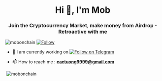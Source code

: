 <h1 align="center">Hi 👋, I'm Mob</h1>
<h3 align="center">Join the Cryptocurrency Market, make money from Airdrop - Retroactive with me</h3>

<p align="left"> <img src="https://komarev.com/ghpvc/?username=mobonchain&label=Profile%20views&color=0e75b6&style=flat" alt="mobonchain" /> <a href="https://github.com/mobonchain"> <img src="https://img.shields.io/github/followers/mobonchain?label=Follow&style=social" alt="Follow" /> </a> </p>


- 🔭 I am currently working on [![Follow on Telegram](https://img.shields.io/badge/Follow%20on-Telegram-blue?logo=telegram&style=flat)](https://t.me/xTopAME)


- 📫 How to reach me : **cactuong9999@gmail.com**

<p>&nbsp;<img align="center" src="https://github-readme-stats.vercel.app/api?username=mobonchain&show_icons=true&locale=en" alt="mobonchain" /></p>
